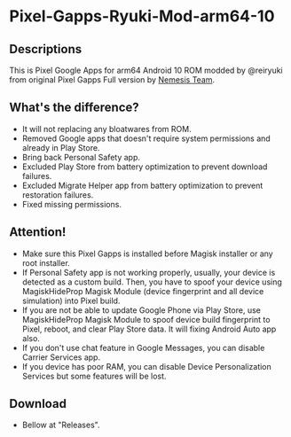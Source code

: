 # Pixel-Gapps-Ryuki-Mod-arm64-10

## Descriptions
This is Pixel Google Apps for arm64 Android 10 ROM modded by @reiryuki from original Pixel Gapps Full version by [Nemesis Team](https://t.me/PixelGAppsNews).

## What's the difference?
- It will not replacing any bloatwares from ROM.
- Removed Google apps that doesn't require system permissions and already in Play Store.
- Bring back Personal Safety app.
- Excluded Play Store from battery optimization to prevent download failures.
- Excluded Migrate Helper app from battery optimization to prevent restoration failures.
- Fixed missing permissions.

## Attention!
- Make sure this Pixel Gapps is installed before Magisk installer or any root installer.
- If Personal Safety app is not working properly, usually, your device is detected as a custom build. Then, you have to spoof your device using MagiskHideProp Magisk Module (device fingerprint and all device simulation) into Pixel build.
- If you are not be able to update Google Phone via Play Store, use MagiskHideProp Magisk Module to spoof device build fingerprint to Pixel, reboot, and clear Play Store data. It will fixing Android Auto app also.
- If you don't use chat feature in Google Messages, you can disable Carrier Services app.
- If you device has poor RAM, you can disable Device Personalization Services but some features will be lost.

## Download
- Bellow at "Releases".
